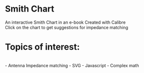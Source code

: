 # Smith Chart
An interactive Smith Chart in an e-book
Created with Calibre
<br>
Click on the chart to get suggestions for impedance matching
<br>
# Topics of interest:
<br>
- Antenna Impedance matching
- SVG
- Javascript
- Complex math
